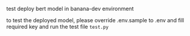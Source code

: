 test deploy bert model in banana-dev environment

to test the deployed model, please override .env.sample to .env
and fill required key and  run  the test file ```test.py```